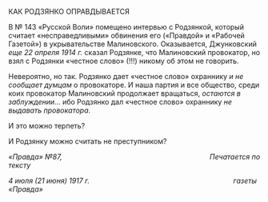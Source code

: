 КАК РОДЗЯНКО ОПРАВДЫВАЕТСЯ

В № 143 «Русской Воли» помещено интервью с Родзянкой, который считает «не­справедливыми» обвинения его («Правдой» и «Рабочей Газетой») в укрывательстве Малиновского. Оказывается, Джунковский _еще 22 апреля 1914 г._ сказал Родзянке, что Малиновский провокатор, но взял с Родзянки «честное слово» (!!!) никому об этом не говорить.

Невероятно, но так. Родзянко дает «честное слово» охраннику _и не сообщает дум­цам_ о провокаторе. И наша партия и все общество, среди коих провокатор Малинов­ский продолжает вращаться, _остаются в заблуждении..._ ибо Родзянко дал «честное слово» охраннику _не выдавать провокатора._

И это можно терпеть?

И Родзянку можно считать не преступником?

_«Правда» №87,                                                                           Печатается по тексту_

_4 июля (21 июня) 1917 г.                                                                         газеты «Правда»_